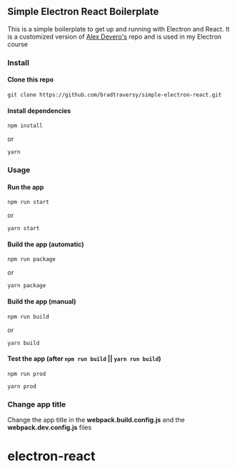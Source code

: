 ## Simple Electron React Boilerplate

This is a simple boilerplate to get up and running with Electron and React. It is a customized version of [Alex Devero's](https://github.com/alexdevero/electron-react-webpack-boilerplate) repo and is used in my Electron course

### Install

#### Clone this repo

```
git clone https://github.com/bradtraversy/simple-electron-react.git
```

#### Install dependencies

```
npm install
```

or

```
yarn
```

### Usage

#### Run the app

```
npm run start
```

or

```
yarn start
```

#### Build the app (automatic)

```
npm run package
```

or

```
yarn package
```

#### Build the app (manual)

```
npm run build
```

or

```
yarn build
```

#### Test the app (after `npm run build` || `yarn run build`)

```
npm run prod
```

```
yarn prod
```

### Change app title

Change the app title in the **webpack.build.config.js** and the **webpack.dev.config.js** files
# electron-react
